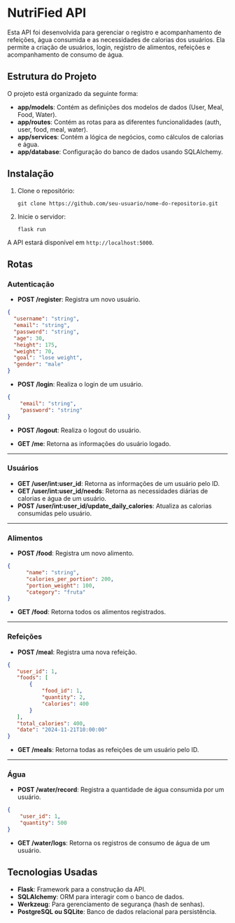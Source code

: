 # NutriFied API
Esta API foi desenvolvida para gerenciar o registro e acompanhamento de refeições, água consumida e as necessidades de calorias dos usuários. Ela permite a criação de usuários, login, registro de alimentos, refeições e acompanhamento de consumo de água.

## Estrutura do Projeto
O projeto está organizado da seguinte forma:
-   **app/models**: Contém as definições dos modelos de dados (User, Meal, Food, Water).
-   **app/routes**: Contém as rotas para as diferentes funcionalidades (auth, user, food, meal, water).
-   **app/services**: Contém a lógica de negócios, como cálculos de calorias e água.
-   **app/database**: Configuração do banco de dados usando SQLAlchemy.

## Instalação
1.  Clone o repositório:

    `git clone https://github.com/seu-usuario/nome-do-repositorio.git` 

2.  Inicie o servidor:

    `flask run` 

A API estará disponível em `http://localhost:5000`.

## Rotas

### **Autenticação**
-   **POST /register**: Registra um novo usuário.
```json
{
  "username": "string",
  "email": "string",
  "password": "string",
  "age": 30,
  "height": 175,
  "weight": 70,
  "goal": "lose weight",
  "gender": "male"
}
```

-   **POST /login**: Realiza o login de um usuário.
```json
{
    "email": "string",
	"password": "string"
}
```
-   **POST /logout**: Realiza o logout do usuário.
  
-   **GET /me**: Retorna as informações do usuário logado.

----------

### **Usuários**

-   **GET /user/int:user_id**: Retorna as informações de um usuário pelo ID.
-   **GET /user/int:user_id/needs**: Retorna as necessidades diárias de calorias e água de um usuário.
-   **POST /user/int:user_id/update_daily_calories**: Atualiza as calorias consumidas pelo usuário.

----------

### **Alimentos**

-   **POST /food**: Registra um novo alimento.
```json
{
      "name": "string",
      "calories_per_portion": 200,
      "portion_weight": 100,
      "category": "fruta"
}
```
-   **GET /food**: Retorna todos os alimentos registrados.
----------

### **Refeições**

-   **POST /meal**: Registra uma nova refeição.
 ```json
{
    "user_id": 1,
    "foods": [
        {
            "food_id": 1,
            "quantity": 2,
            "calories": 400
        }
    ],
    "total_calories": 400,
    "date": "2024-11-21T10:00:00"
}
```
-   **GET /meals**: Retorna todas as refeições de um usuário pelo ID.
    
----------

### **Água**

-   **POST /water/record**: Registra a quantidade de água consumida por um usuário.
```json
{
	"user_id": 1,
	"quantity": 500
}
```
-   **GET /water/logs**: Retorna os registros de consumo de água de um usuário.
    

## Tecnologias Usadas

-   **Flask**: Framework para a construção da API.
-   **SQLAlchemy**: ORM para interagir com o banco de dados.
-   **Werkzeug**: Para gerenciamento de segurança (hash de senhas).
-   **PostgreSQL ou SQLite**: Banco de dados relacional para persistência.